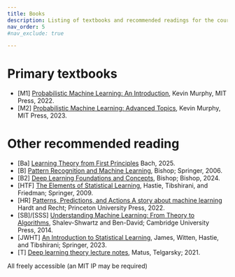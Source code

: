 ```yaml
---
title: Books
description: Listing of textbooks and recommended readings for the course.
nav_order: 5
#nav_exclude: true

---
```


# Primary textbooks
- [M1] [Probabilistic Machine Learning: An Introduction](https://probml.github.io/pml-book/book1.html), Kevin Murphy, MIT Press, 2022.
- [M2] [Probabilistic Machine Learning: Advanced Topics](https://probml.github.io/pml-book/book2.html), Kevin Murphy, MIT Press, 2023.

# Other recommended reading

- [Ba] [Learning Theory from First Principles](https://www.di.ens.fr/~fbach/ltfp_book.pdf) Bach, 2025.
- [B] [Pattern Recognition and Machine Learning](https://www.microsoft.com/en-us/research/uploads/prod/2006/01/Bishop-Pattern-Recognition-and-Machine-Learning-2006.pdf), Bishop; Springer, 2006.
- [B2] [Deep Learning Foundations and Concepts](https://www.bishopbook.com/), Bishop; Bishop, 2024.
- [HTF] [The Elements of Statistical Learning](https://hastie.su.domains/ElemStatLearn/), Hastie, Tibshirani, and Friedman; Springer, 2009.
- [HR] [Patterns, Predictions, and Actions A story about machine learning](https://mlstory.org/) Hardt and Recht; Princeton University Press, 2022.
- [SB]/[SSS] [Understanding Machine Learning: From Theory to Algorithms](http://www.cs.huji.ac.il/~shais/UnderstandingMachineLearning), Shalev-Shwartz and Ben-David; Cambridge University Press, 2014.
- [JWHT] [An Introduction to Statistical Learning](https://www.statlearning.com/), James, Witten, Hastie, and Tibshirani; Springer, 2023.
- [T] [Deep learning theory lecture notes](https://mjt.cs.illinois.edu/dlt/), Matus, Telgarsky; 2021.


All freely accessible (an MIT IP may be required)




